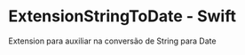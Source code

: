 ExtensionStringToDate - Swift
===================

Extension para auxiliar na conversão de String para Date